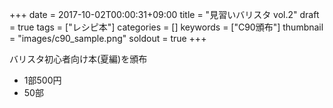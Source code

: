 +++
date = 2017-10-02T00:00:31+09:00
title = "見習いバリスタ vol.2"
draft = true
tags = ["レシピ本"]
categories = []
keywords = ["C90頒布"]
thumbnail = "images/c90_sample.png"
soldout = true
+++

バリスタ初心者向け本(夏編)を頒布

<!--more-->

* 1部500円
* 50部